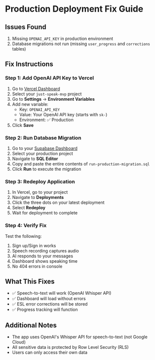 # Production Deployment Fix Guide

## Issues Found

1. Missing `OPENAI_API_KEY` in production environment
2. Database migrations not run (missing `user_progress` and `corrections` tables)

## Fix Instructions

### Step 1: Add OpenAI API Key to Vercel

1. Go to [Vercel Dashboard](https://vercel.com/dashboard)
2. Select your `just-speak-mvp` project
3. Go to **Settings** → **Environment Variables**
4. Add new variable:
   - Key: `OPENAI_API_KEY`
   - Value: Your OpenAI API key (starts with `sk-`)
   - Environment: ✅ Production
5. Click **Save**

### Step 2: Run Database Migration

1. Go to your [Supabase Dashboard](https://app.supabase.com)
2. Select your production project
3. Navigate to **SQL Editor**
4. Copy and paste the entire contents of `run-production-migration.sql`
5. Click **Run** to execute the migration

### Step 3: Redeploy Application

1. In Vercel, go to your project
2. Navigate to **Deployments**
3. Click the three dots on your latest deployment
4. Select **Redeploy**
5. Wait for deployment to complete

### Step 4: Verify Fix

Test the following:

1. Sign up/Sign in works
2. Speech recording captures audio
3. AI responds to your messages
4. Dashboard shows speaking time
5. No 404 errors in console

## What This Fixes

- ✅ Speech-to-text will work (OpenAI Whisper API)
- ✅ Dashboard will load without errors
- ✅ ESL error corrections will be stored
- ✅ Progress tracking will function

## Additional Notes

- The app uses OpenAI's Whisper API for speech-to-text (not Google Cloud)
- All sensitive data is protected by Row Level Security (RLS)
- Users can only access their own data
